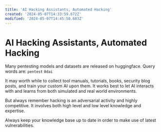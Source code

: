 ```yaml
---
title: 'AI Hacking Assistants, Automated Hacking'
created: '2024-05-07T14:33:59.672Z'
modified: '2024-05-07T14:45:50.683Z'
---
```


# AI Hacking Assistants, Automated Hacking

Many pentesting models and datasets are released on huggingface. Query words are: `pentest` `0dai`

It may worth while to collect tool manuals, tutorials, books, security blog posts, and train your custom AI upon them. It works best to let AI interacts with and learns from both simulated and real world environments.

But always remember hacking is an adversarial activity and highly competitive. It involves both high level and low level knowledge and expertise.

Always keep your knowledge base up to date in order to make use of latest vulnerabilities.
